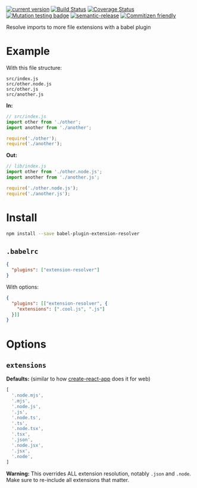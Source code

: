 [![current version](https://img.shields.io/npm/v/babel-plugin-extension-resolver.svg)](https://www.npmjs.com/package/babel-plugin-extension-resolver)
[![Build Status](https://travis-ci.org/saiichihashimoto/babel-plugin-extension-resolver.svg?branch=master)](https://travis-ci.org/saiichihashimoto/babel-plugin-extension-resolver)
[![Coverage Status](https://coveralls.io/repos/github/saiichihashimoto/babel-plugin-extension-resolver/badge.svg?branch=master)](https://coveralls.io/github/saiichihashimoto/babel-plugin-extension-resolver?branch=master)
[![Mutation testing badge](https://badge.stryker-mutator.io/github.com/saiichihashimoto/babel-plugin-extension-resolver/master)](https://stryker-mutator.github.io)
[![semantic-release](https://img.shields.io/badge/%20%20%F0%9F%93%A6%F0%9F%9A%80-semantic--release-e10079.svg)](https://github.com/semantic-release/semantic-release)
[![Commitizen friendly](https://img.shields.io/badge/commitizen-friendly-brightgreen.svg)](http://commitizen.github.io/cz-cli/)


Resolve imports to more file extensions with a babel plugin

# Example

With this file structure:

```
src/index.js
src/other.node.js
src/other.js
src/another.js
```

**In:**

```javascript
// src/index.js
import other from './other';
import another from './another';

require('./other');
require('./another');
```
**Out:**

```javascript
// lib/index.js
import other from './other.node.js';
import another from './another.js';

require('./other.node.js');
require('./another.js');
```

# Install

```bash
npm install --save babel-plugin-extension-resolver
```

## `.babelrc`

```json
{
  "plugins": ["extension-resolver"]
}
```

With options:

```json
{
  "plugins": [["extension-resolver", {
    "extensions": [".cool.js", ".js"]
  }]]
}
```

# Options

## `extensions`

**Defaults:** (similar to how [create-react-app](https://github.com/facebook/create-react-app/blob/00b5fa903c584d89fc578f8f3dd4980b6c7d866d/packages/react-scripts/config/paths.js#L49) does it for web)
```javascript
[
  '.node.mjs',
  '.mjs',
  '.node.js',
  '.js',
  '.node.ts',
  '.ts',
  '.node.tsx',
  '.tsx',
  '.json',
  '.node.jsx',
  '.jsx',
  '.node',
]
```

**Warning:** This overrides ALL extension resolution, notably `.json` and `.node`. Make sure to re-include all extensions that matter.
